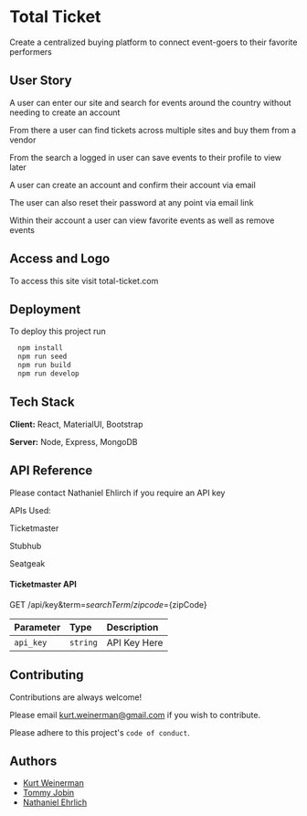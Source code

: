 
# Total Ticket

Create a centralized buying platform to connect event-goers to their favorite performers



## User Story

A user can enter our site and search for events around the country without needing to create an account

From there a user can find tickets across multiple sites and buy them from a vendor 

From the search a logged in user can save events to their profile to view later

A user can create an account and confirm their account via email

The user can also reset their password at any point via email link

Within their account a user can view favorite events as well as remove events





## Access and Logo

To access this site visit total-ticket.com



## Deployment

To deploy this project run

```bash
  npm install 
  npm run seed
  npm run build
  npm run develop
```


## Tech Stack

**Client:** React, MaterialUI, Bootstrap

**Server:** Node, Express, MongoDB


## API Reference

Please contact Nathaniel Ehlirch if you require an API key


APIs Used:

Ticketmaster

Stubhub

Seatgeak


#### Ticketmaster API

  GET /api/key&term=${searchTerm}/zipcode=${zipCode}


| Parameter | Type     | Description                |
| :-------- | :------- | :------------------------- |
| `api_key` | `string` | API Key Here|


## Contributing

Contributions are always welcome!

Please email kurt.weinerman@gmail.com if you wish to contribute.

Please adhere to this project's `code of conduct`.

## Authors

- [Kurt Weinerman](https://github.com/kweinerman)
- [Tommy Jobin](https://github.com/LoopySquare)
- [Nathaniel Ehrlich](https://github.com/TechnoPrep)

